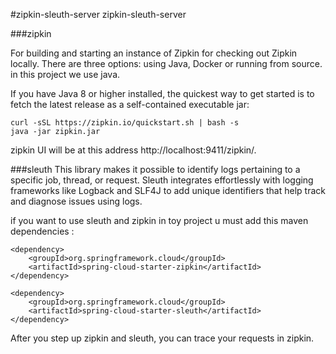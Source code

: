 #zipkin-sleuth-server
zipkin-sleuth-server

###zipkin

For building and starting an instance of Zipkin for checking out Zipkin locally. There are three options: 
using Java, Docker or running from source. in this project we use java.

If you have Java 8 or higher installed, the quickest way to get started is to fetch the latest release as a 
self-contained executable jar:

````
curl -sSL https://zipkin.io/quickstart.sh | bash -s
java -jar zipkin.jar
````
zipkin UI will be at this address http://localhost:9411/zipkin/.

###sleuth
This library makes it possible to identify logs pertaining to a specific job, thread, or request. Sleuth integrates 
effortlessly with logging frameworks like Logback and SLF4J to add unique identifiers that help track and diagnose issues using logs.

if you want to use sleuth and zipkin in toy project u must add this maven dependencies :

````
<dependency>
    <groupId>org.springframework.cloud</groupId>
    <artifactId>spring-cloud-starter-zipkin</artifactId>
</dependency>

<dependency>
    <groupId>org.springframework.cloud</groupId>
    <artifactId>spring-cloud-starter-sleuth</artifactId>
</dependency>
````
After you step up zipkin and sleuth, you can trace your requests in zipkin.
